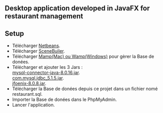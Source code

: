 ## Desktop application developed in JavaFX for restaurant management
## Setup

* Télécharger [Netbeans](https://netbeans.org/downloads/8.2/rc/).    
* Télécharger [SceneBuiler](https://gluonhq.com/products/scene-builder/).    
* Télécharger [Mamp(Mac) ou Wamp(Windows)](https://www.mamp.info/fr/downloads/) pour gèrer la Base de donées.  
* Télécharger et ajouter les 3 Jars :    
[mysql-connector-java-8.0.16.jar](https://www.mysql.com/fr/products/connector/).     
[com.mysql.jdbc_5.1.5.jar](https://www.mysql.com/fr/products/connector/).        
[jfoenix-8.0.8.jar](https://jar-download.com/artifacts/com.jfoenix/jfoenix/8.0.2/source-code).     
* Télécharger la Base de donées depuis ce projet dans un fichier nomé restaurant.sql.   
* Importer la Base de donées dans le PhpMyAdmin. 
* Lancer l'application. 
